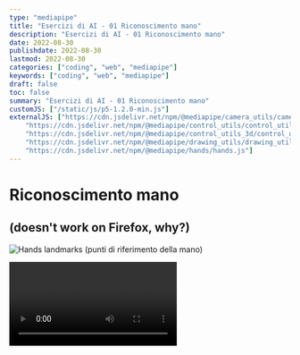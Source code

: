 ```yaml
---
type: "mediapipe"
title: "Esercizi di AI - 01 Riconoscimento mano"
description: "Esercizi di AI - 01 Riconoscimento mano"
date: 2022-08-30
publishdate: 2022-08-30
lastmod: 2022-08-30
categories: ["coding", "web", "mediapipe"]
keywords: ["coding", "web", "mediapipe"]
draft: false
toc: false
summary: "Esercizi di AI - 01 Riconoscimento mano"
customJS: ["/static/js/p5-1.2.0-min.js"]
externalJS: ["https://cdn.jsdelivr.net/npm/@mediapipe/camera_utils/camera_utils.js", 
    "https://cdn.jsdelivr.net/npm/@mediapipe/control_utils/control_utils.js",
    "https://cdn.jsdelivr.net/npm/@mediapipe/control_utils_3d/control_utils_3d.js",
    "https://cdn.jsdelivr.net/npm/@mediapipe/drawing_utils/drawing_utils.js",
    "https://cdn.jsdelivr.net/npm/@mediapipe/hands/hands.js"]
---
```


# Riconoscimento mano

## (doesn't work on Firefox, why?)

<!-- L'errore su Firefox sembra simile a questo 
  <a href="https://github.com/google/mediapipe/issues/2704">https://github.com/google/mediapipe/issues/2704</a>  
  devo sperare in un aggiornamento delle librerie 
-->

![Hands landmarks (punti di riferimento della mano)](https://google.github.io/mediapipe/images/mobile/hand_landmarks.png)

<div class="container">
    <div id="handsModel"></div>
    <video class="input_video"></video>
</div>

<script>
    let canvas = null;
    let videoElement;
    let camera;
    let hands;
    let results;

    function onResults(risultati) {
        results = risultati;
        console.info("risultati letti");
    }

    function setup() {
        console.info("setup canvas");

        let canvasNode = document.querySelector('#handsModel');
        let cw = canvasNode.parentNode.clientWidth;
        canvas = createCanvas(640, 480).parent('handsModel');
        canvas.class('output_canvas');
        background("black");

        console.info("setup hands model");
        const videoElement = document.getElementsByClassName('input_video')[0];

        const hands = new Hands({locateFile: (file) => {
            return `https://cdn.jsdelivr.net/npm/@mediapipe/hands/${file}`;
        }});
        hands.setOptions({
            maxNumHands: 2,
            modelComplexity: 1,
            minDetectionConfidence: 0.5,
            minTrackingConfidence: 0.5
        });
        hands.onResults(onResults);

        console.info("setup camera")
        const camera = new Camera(videoElement, {
            onFrame: async () => {
                await hands.send({image: videoElement});
            },
            width: 1280,
            height: 720
        });

        camera.start();
        console.info("end setup")
    }

    function draw() {

        if (results !== undefined && results.image !== undefined) {
            //console.dir(results.image);
            //image(results.image, 0, 0);
        }

        fill("white");
        strokeWeight(1);
        let mano0 = [];
        if (results === undefined || results.multiHandLandmarks === undefined ||
                results.multiHandLandmarks.length === undefined || results.multiHandLandmarks.length == 0) {
            background("black");
            text("VUOTO", 30, 30);
            mano0 = undefined;
        } else {
            mano0 = results.multiHandLandmarks[0];
            background("green");
            text("PIENO", 30, 30);
        }

        if (mano0 !== undefined && mano0[0] !== undefined ) {
            console.info(mano0[0].x * 640 + " - " + mano0[0].y * 480, 60, 60);

            strokeWeight(5);
            stroke("white");
            for (let i=0; i<mano0.length; i++) {
                point(mano0[i].x * 640, mano0[i].y * 480);
            }
        }
    }
</script>
